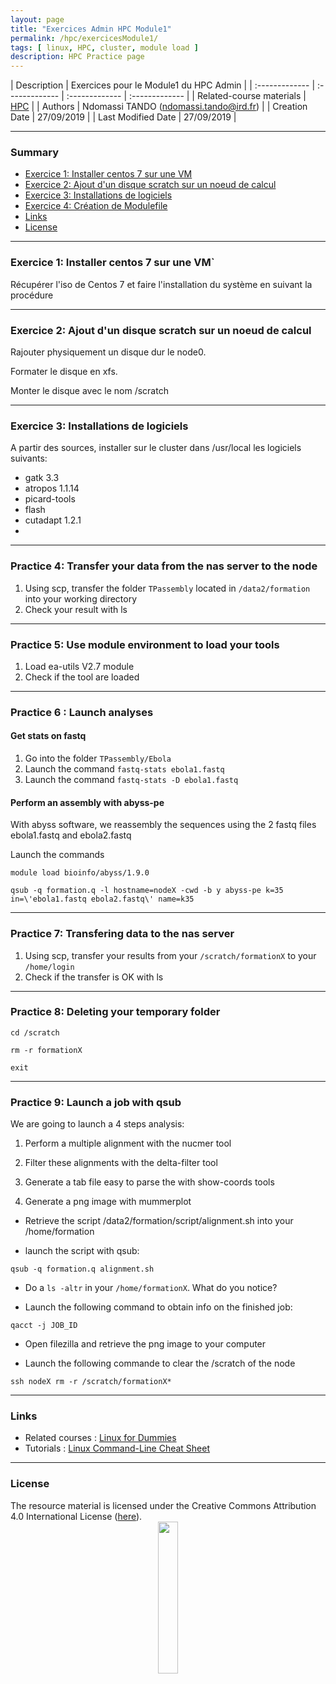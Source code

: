 ```yaml
---
layout: page
title: "Exercices Admin HPC Module1"
permalink: /hpc/exercicesModule1/
tags: [ linux, HPC, cluster, module load ]
description: HPC Practice page
---
```


| Description | Exercices pour le Module1 du HPC Admin |
| :------------- | :------------- | :------------- | :------------- |
| Related-course materials | [HPC](https://southgreenplatform.github.io/trainings/HPC/) |
| Authors | Ndomassi TANDO (ndomassi.tando@ird.fr)  |
| Creation Date | 27/09/2019 |
| Last Modified Date | 27/09/2019 |


-----------------------

### Summary

<!-- TOC depthFrom:2 depthTo:2 withLinks:1 updateOnSave:1 orderedList:0 -->
* [Exercice 1: Installer centos 7 sur une VM](#exercice-1)
* [Exercice 2: Ajout d'un disque scratch sur un noeud de calcul](#exercice-2)
* [Exercice 3: Installations de logiciels](#exercice-3)
* [Exercice 4: Création de Modulefile](#exercice-4)
* [Links](#links)
* [License](#license)


-----------------------

<a name="exercice-1"></a>
### Exercice 1: Installer centos 7 sur une VM`

Récupérer l'iso de Centos 7 et faire l'installation du système en suivant la procédure

-----------------------


<a name="Exercice-2"></a>
### Exercice 2: Ajout d'un disque scratch sur un noeud de calcul

Rajouter physiquement un disque dur le node0.

Formater le disque en xfs.

Monter le disque avec le nom /scratch


-----------------------


<a name=">Exercice-3"></a>
### Exercice 3: Installations de logiciels

A partir des sources, installer sur le cluster dans /usr/local les logiciels suivants:

-  gatk 3.3
-  atropos 1.1.14
-  picard-tools
-  flash
-  cutadapt 1.2.1
-  

-----------------------


<a name="practice-4"></a>
### Practice 4: Transfer your data from the nas server to the node


1. Using scp, transfer the folder `TPassembly` located in `/data2/formation` into your working directory
2. Check your result with ls
 


-----------------------
<a name="practice-5"></a>
### Practice 5: Use module environment to  load your tools


1. Load ea-utils V2.7 module
2. Check if the tool are loaded
 


-----------------------

<a name="practice-6"></a>
###  Practice 6 : Launch analyses

#### Get stats on fastq   

1. Go into  the folder `TPassembly/Ebola`
2. Launch the command `fastq-stats ebola1.fastq`
3. Launch the command `fastq-stats -D ebola1.fastq`

#### Perform an assembly with abyss-pe

With abyss software, we reassembly the sequences using the 2 fastq files ebola1.fastq and ebola2.fastq

Launch the commands

`module load bioinfo/abyss/1.9.0`

`qsub -q formation.q -l hostname=nodeX -cwd -b y abyss-pe k=35 in=\'ebola1.fastq ebola2.fastq\' name=k35`



-----------------------
<a name="practice-7"></a>
### Practice 7: Transfering data to the nas server


1. Using scp, transfer your results from your `/scratch/formationX` to your `/home/login` 
2. Check if the transfer is OK with ls
 




-----------------------
<a name="practice-8"></a>
### Practice 8: Deleting your temporary folder

`cd /scratch`

`rm -r formationX`

`exit`

 -----------------------
<a name="practice-9"></a>
### Practice 9: Launch a job with qsub

We are  going to launch a 4 steps analysis:

1) Perform a multiple alignment with the nucmer  tool

2) Filter these alignments with the delta-filter  tool

3) Generate a tab file easy to parse the with show-coords tools

4) Generate a png image with mummerplot


- Retrieve the script /data2/formation/script/alignment.sh into your /home/formation

- launch the script with qsub:

`qsub -q formation.q alignment.sh`

- Do a `ls -altr` in your `/home/formationX`. What do you notice?

- Launch the following command to obtain info on the finished job:

`qacct -j JOB_ID`

- Open filezilla and retrieve the png image to your computer

- Launch the following commande to clear the /scratch of the node

`ssh nodeX rm -r /scratch/formationX*`

-----------------------

### Links
<a name="links"></a>

* Related courses : [Linux for Dummies](https://southgreenplatform.github.io/trainings/linux/)
* Tutorials : [Linux Command-Line Cheat Sheet](https://southgreenplatform.github.io/trainings/linux/linuxTuto/)

-----------------------

### License
<a name="license"></a>

<div>
The resource material is licensed under the Creative Commons Attribution 4.0 International License (<a href="http://creativecommons.org/licenses/by-nc-sa/4.0/">here</a>).
<center><img width="25%" class="img-responsive" src="http://creativecommons.org.nz/wp-content/uploads/2012/05/by-nc-sa1.png"/>
</center>
</div>
                  
 
